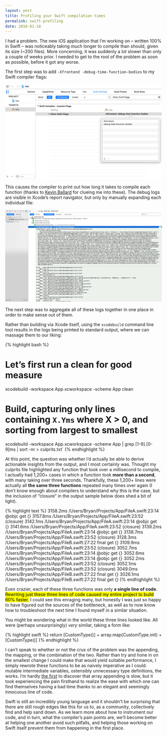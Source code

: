 ```yaml
---
layout: post
title: Profiling your Swift compilation times
permalink: swift-profiling
date: 2016-01-18
---
```


I had a problem. The new iOS application that I’m working on – written 100% in Swift – was noticeably taking *much* longer to compile than should, given its size (~200 files). More concerning, it was suddenly a *lot* slower than only a couple of weeks prior. I needed to get to the root of the problem as soon as possible, before it got any worse.

The first step was to add `-Xfrontend -debug-time-function-bodies` to my Swift compiler flags:

<img src="/images/swift-compiler-flags.png">

This causes the compiler to print out how long it takes to compile each function (thanks to [Kevin Ballard](http://twitter.com/eridius) for clueing me into these). The debug logs are visible in Xcode’s report navigator, but only by manually expanding each individual file:

<img src="/images/xcode-build-reports.png">

The next step was to aggregate all of these logs together in one place in order to make sense out of them.

Rather than building via Xcode itself, using the `xcodebuild` command line tool results in the logs being printed to standard output, where we can massage them to our liking:

{% highlight bash %}
# Let’s first run a clean for good measure
xcodebuild -workspace App.xcworkspace -scheme App clean

# Build, capturing only lines containing `X.Yms` where X > 0, and sorting from largest to smallest
xcodebuild -workspace App.xcworkspace -scheme App | grep [1-9].[0-9]ms | sort -nr > culprits.txt`
{% endhighlight %}

At this point, the question was whether I’d actually be able to derive actionable insights from the output, and I most certainly was. Thought my culprits file highlighted any function that took over a millisecond to compile, I actually had 1,200+ cases in which a function took **more than a second**, with many taking over three seconds. Thankfully, these 1,200+ lines were actually all **the same three functions** repeated many times over again (I don’t know enough about compilers to understand why this is the case, but the inclusion of “closure” in the output sample below does shed a bit of light).

{% highlight text %}
3158.2ms	/Users/Bryan/Projects/App/FileA.swift:23:14	@objc get {}
3157.8ms	/Users/Bryan/Projects/App/FileA.swift:23:52	(closure)
3142.1ms	/Users/Bryan/Projects/App/FileA.swift:23:14	@objc get {}
3141.6ms	/Users/Bryan/Projects/App/FileA.swift:23:52	(closure)
3139.2ms	/Users/Bryan/Projects/App/FileA.swift:23:14	@objc get {}
3138.7ms	/Users/Bryan/Projects/App/FileA.swift:23:52	(closure)
3128.3ms	/Users/Bryan/Projects/App/FileB.swift:27:22	final get {}
3109.9ms	/Users/Bryan/Projects/App/FileA.swift:23:52	(closure)
3052.7ms	/Users/Bryan/Projects/App/FileA.swift:23:14	@objc get {}
3052.6ms	/Users/Bryan/Projects/App/FileA.swift:23:14	@objc get {}
3052.2ms	/Users/Bryan/Projects/App/FileA.swift:23:52	(closure)
3052.1ms	/Users/Bryan/Projects/App/FileA.swift:23:52	(closure)
3049.0ms	/Users/Bryan/Projects/App/FileB.swift:27:22	final get {}
3026.1ms	/Users/Bryan/Projects/App/FileB.swift:27:22	final get {}
{% endhighlight %}

Even crazier, each of these three functions was only **a single line of code**. <mark>Rewriting just these three lines of code caused my entire project to build 60% faster.</mark> I could see this enraging many, but honestly I was just so happy to have figured out the sources of the bottleneck, as well as to now know how to troubleshoot the next time I found myself in a similar situation.

You might be wondering what in the world these three lines looked like. All were (perhaps unsurprisingly) *very* similar, taking a form like:

{% highlight swift %}
return [CustomType()] + array.map(CustomType.init) + [CustomType()]
{% endhighlight %}

I can’t speak to whether or not the crux of the problem was the appending, the mapping, or the combination of the two. Rather than try and hone in on the smallest change I could make that would yield suitable performance, I simply rewrote these functions to be as naively imperative as I could: mutable intermediate variables, ostensibly unnecessary type definitions, the works. I’m hardly [the first](https://twitter.com/benjaminencz/status/685510563015741440) to discover that array appending is slow, but it took experiencing the pain firsthand to realize the ease with which one can find themselves having a bad time thanks to an elegant and seemingly innocuous line of code.

Swift is still an incredibly young language and it shouldn’t be surprising that there are still rough edges like this for us to, as a community, collectively find and help sand down. As we learn more about how to instrument our code, and in turn, what the compiler’s pain points are, we’ll become better at helping one another avoid such pitfalls, and helping those working on Swift itself prevent them from happening in the first place.
